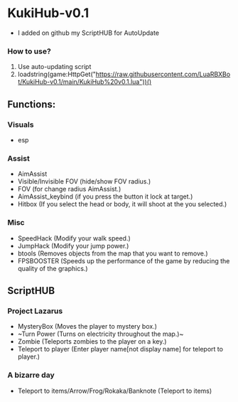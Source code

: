# KukiHub-v0.1
* I added on github my ScriptHUB for AutoUpdate

### How to use?
1. Use auto-updating script
2. loadstring(game:HttpGet("https://raw.githubusercontent.com/LuaRBXBot/KukiHub-v0.1/main/KukiHub%20v0.1.lua"))()
  
## Functions:

### Visuals
* esp

### Assist
* AimAssist
* Visible/Invisible FOV (hide/show FOV radius.)
* FOV (for change radius AimAssist.)
* AimAssist_keybind (if you press the button it lock at target.) 
* Hitbox (If you select the head or body, it will shoot at the you selected.)

### Misc 
* SpeedHack (Modify your walk speed.)
* JumpHack (Modify your jump power.)
* btools (Removes objects from the map that you want to remove.)
* FPSBOOSTER (Speeds up the performance of the game by reducing the quality of the graphics.)

## ScriptHUB
### Project Lazarus
* MysteryBox (Moves the player to mystery box.)
* ~Turn Power (Turns on electricity throughout the map.)~
* Zombie (Teleports zombies to the player on a key.)
* Teleport to player (Enter player name[not display name] for teleport to player.)

### A bizarre day
* Teleport to items/Arrow/Frog/Rokaka/Banknote (Teleport to items)



